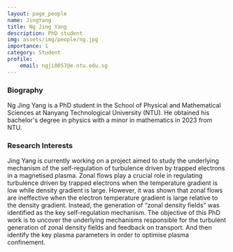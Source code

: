 ```yaml
---
layout: page_people
name: JingYang
title: Ng Jing Yang
description: PhD student
img: assets/img/people/ng.jpg
importance: 1
category: Student
profile:
    email: ngji0057@e.ntu.edu.sg
---
```


### Biography 

Ng Jing Yang is a PhD student in the School of Physical and Mathematical Sciences at Nanyang Technological University (NTU). He obtained his bachelor's degree in physics with a minor in mathematics in 2023 from NTU.

### Research Interests 

Jing Yang is currently working on a project aimed to study the underlying mechanism of the self-regulation of turbulence driven by trapped electrons in a magnetised plasma. 
Zonal flows play a crucial role in regulating turbulence driven by trapped electrons when the temperature gradient is low while density gradient is large. 
However, it was shown that zonal flows are ineffective when the electron temperature gradient is large relative to the density gradient. 
Instead, the generation of “zonal density fields” was identified as the key self-regulation mechanism. 
The objective of this PhD work is to uncover the underlying mechanisms responsible for the turbulent generation of zonal density fields and feedback on transport. And then identify the key plasma parameters in order to optimise plasma confinement. 
